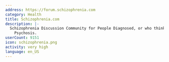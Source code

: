 ```yaml
---
address: https://forum.schizophrenia.com
category: Health
title: Schizophrenia.com
description: |-
  Schizophrenia Discussion Community for People Diagnosed, or who think they may have
    Psychosis.
userCount: 9151
icon: schizophrenia.png
activity: very high
language: en_US
---
```

